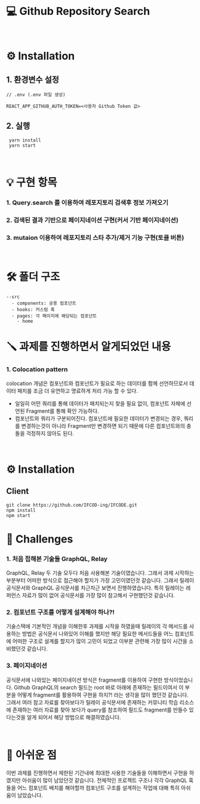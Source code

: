 
<br>

# 💻 Github Repository Search


<br>

# ⚙️ Installation

## 1. 환경변수 설정

```
// .env (.env 파일 생성)

REACT_APP_GITHUB_AUTH_TOKEN=<사용자 Github Token 값>
```

## 2. 실행

```
 yarn install
 yarn start
```

<br>

# 💡 구현 항목

### 1. Query.search 를 이용하여 레포지토리 검색후 정보 가져오기
### 2. 검색된 결과 기반으로 페이지네이션 구현(커서 기반 페이지네이션)
### 3. mutaion 이용하여 레포지토리 스타 추가/제거 기능 구현(토클 버튼)  

<br>

# 🛠 폴더 구조

```
--src
  - components: 공용 컴포넌트
  - hooks: 커스텀 훅
  - pages: 각 페이지에 해당되는 컴포넌트
    - home

```


# 🪛 과제를 진행하면서 알게되었던 내용

### 1. Colocation pattern
colocation 개념은 컴포넌트와 컴포넌트가 필요로 하는 데이터를 함께 선언하므로서 데이터 패치를 조금 더 유연하고 명료하게 처리 가능 할 수 있다. 

- 일일히 어떤 쿼리를 통해 데이터가 패치되는지 찾을 필요 없이, 컴포넌트 자체에 선언된 Fragment를 통해 확인 가능하다.
- 컴포넌트와 쿼리가 구분되어진다. 컴포넌트에 필요한 데이터가 변경되는 경우, 쿼리를 변경하는것이 아니라 Fragment만 변경하면 되기 때문에 다른 컴포넌트와의 충돌을 걱정하지 않아도 된다.


<br>

# ⚙️ Installation

## Client

```
git clone https://github.com/IFCOD-ing/IFCODE.git
npm install
npm start
```


# 🧗 Challenges

### 1. 처음 접해본 기술들 GraphQL, Relay
GraphQL, Relay 두 기술 모두다 처음 사용해본 기술이였습니다. 그래서 과제 시작하는 부분부터 어떠한 방식으로 접근해야 할지가 가장 고민이였던것 같습니다. 
그래서 릴레이 공식문서와 GraphQL 공식문서를 차근차근 보면서 진행하였습니다. 특히 릴레이는 레퍼런스 자료가 많이 없어 공식문서를 가장 많이 참고해서 구현했던것 같습니다.

### 2. 컴포넌트 구조를 어떻게 설계해야 하나?!
기술스택에 기본적인 개념을 이해한후 과제를 시작을 하였을때 릴레이의 각 메서드를 사용하는 방법은 공식문서 나와있어 이해를 했지만 해당 필요한 메서드들을 어느 컴포넌트에 어떠한 구조로 설계를 할지가 많이 고민이 되었고 이부분 관련해 가장 많이 시간을 소비했던것 같습니다.

### 3. 페이지네이션
공식문서에 나와있는 페이지네이션 방식은 fragment를 이용하여 구현한 방식이었습니다.
Github GraphQL의 search 필드는 root 바로 아래에 존재하는 필드이여서 이 부분을 어떻게 fragment를 활용하여 구현을 하지?! 라는 생각을 많이 했던것 같습니다. 
그래서 여러 참고 자료를 찾아보다가 릴레이 공식문서에 존재하는 커뮤니티 학습 리소스에 존재하는 여러 자료를 찾아 보다가 query를 참조하여 필드도 fragment를 만들수 있다는것을 알게 되어서 해당 방법으로 해결하였습니다.

<br>

# 🙏 아쉬운 점

이번 과제를 진행하면서 제한된 기간내에 최대한 사용한 기술들을 이해하면서 구현을 하였지만 아쉬움이 많이 남았던것 같습니다. 
전체적인 프로젝트 구조나 각각 GraphQL 훅들을 어느 컴포넌트 배치를 해야할까 컴포넌트 구조를 설계하는 작업에 대해 특히 아쉬움이 남았습니다. 
